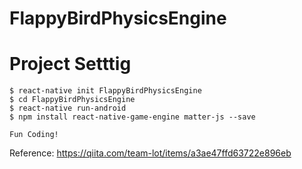# FlappyBirdPhysicsEngine

# Project Setttig
```
$ react-native init FlappyBirdPhysicsEngine
$ cd FlappyBirdPhysicsEngine
$ react-native run-android 
$ npm install react-native-game-engine matter-js --save

Fun Coding!
```
Reference:
https://qiita.com/team-lot/items/a3ae47ffd63722e896eb
